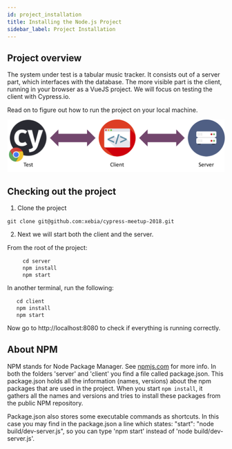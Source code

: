 ```yaml
---
id: project_installation
title: Installing the Node.js Project
sidebar_label: Project Installation
---
```

## Project overview
The system under test is a tabular music tracker. It consists out of a server part, which interfaces with the database. The more visible part is the client, running in your browser as a VueJS project. We will focus on testing the client with Cypress.io.

Read on to figure out how to run the project on your local machine.

![alt-text](../img/server_client.png)

## Checking out the project
1. Clone the project 

```
git clone git@github.com:xebia/cypress-meetup-2018.git
```

2. Next we will start both the client and the server.

From the root of the project:
```   
     cd server
     npm install
     npm start 
 ```

In another terminal, run the following:
 ```   
    cd client
    npm install
    npm start 
 ```  
  
 Now go to http://localhost:8080 to check if everything is running correctly.
 
 ## About NPM 
 NPM stands for Node Package Manager. See [npmjs.com](https://docs.npmjs.com/getting-started/what-is-npm#what-is-npm) for more info.
 In both the folders 'server' and 'client' you find a file called package.json.
 This package.json holds all the information (names, versions) about the npm packages that are used in the project. 
 When you start `npm install`, it gathers all the names and versions and tries to install these packages
 from the public NPM repository.
 
 Package.json also stores some executable commands as shortcuts.
 In this case you may find in the package.json a line which states: "start": "node build/dev-server.js",
 so you can type 'npm start' instead of 'node build/dev-server.js'.
